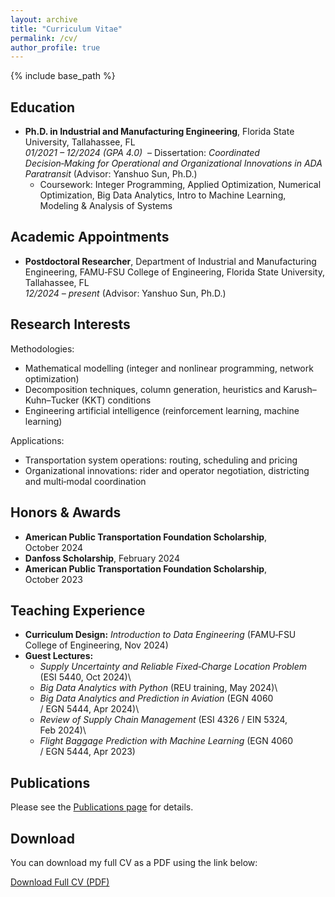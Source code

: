 ```yaml
---
layout: archive
title: "Curriculum Vitae"
permalink: /cv/
author_profile: true
---
```


{% include base_path %}

<h2>Education</h2>

* **Ph.D. in Industrial and Manufacturing Engineering**, Florida State University, Tallahassee, FL &nbsp;\
  *01/2021 – 12/2024 (GPA 4.0)* &nbsp;– Dissertation: *Coordinated Decision‑Making for Operational and Organizational Innovations in ADA Paratransit* (Advisor: Yanshuo Sun, Ph.D.)
  * Coursework: Integer Programming, Applied Optimization, Numerical Optimization, Big Data Analytics, Intro to Machine Learning, Modeling \& Analysis of Systems


<h2>Academic Appointments</h2>

* **Postdoctoral Researcher**, Department of Industrial and Manufacturing Engineering, FAMU‑FSU College of Engineering, Florida State University, Tallahassee, FL &nbsp;\
  *12/2024 – present* (Advisor: Yanshuo Sun, Ph.D.)


<h2>Research Interests</h2>

Methodologies:

* Mathematical modelling (integer and nonlinear programming, network optimization)
* Decomposition techniques, column generation, heuristics and Karush–Kuhn–Tucker (KKT) conditions
* Engineering artificial intelligence (reinforcement learning, machine learning)

Applications:

* Transportation system operations: routing, scheduling and pricing
* Organizational innovations: rider and operator negotiation, districting and multi‑modal coordination

<h2>Honors &amp; Awards</h2>

* **American Public Transportation Foundation Scholarship**, October 2024
* **Danfoss Scholarship**, February 2024
* **American Public Transportation Foundation Scholarship**, October 2023


<h2>Teaching Experience</h2>

* **Curriculum Design:** *Introduction to Data Engineering* (FAMU‑FSU College of Engineering, Nov 2024)
* **Guest Lectures:** 
  * *Supply Uncertainty and Reliable Fixed‑Charge Location Problem* (ESI 5440, Oct 2024)\
  * *Big Data Analytics with Python* (REU training, May 2024)\
  * *Big Data Analytics and Prediction in Aviation* (EGN 4060 / EGN 5444, Apr 2024)\
  * *Review of Supply Chain Management* (ESI 4326 / EIN 5324, Feb 2024)\
  * *Flight Baggage Prediction with Machine Learning* (EGN 4060 / EGN 5444, Apr 2023)

<h2>Publications</h2>

<p> Please see the <a href="{{ site.baseurl }}/publications/">Publications page</a> for details.</p>


<h2>Download</h2>

<p>You can download my full CV as a PDF using the link below:</p>

<p><a href="{{ site.baseurl }}/files/cv.pdf" class="btn btn--primary">Download Full CV (PDF)</a></p>
